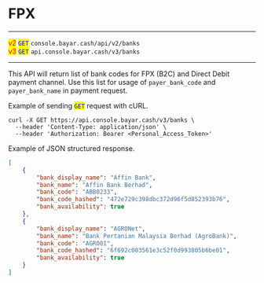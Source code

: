 # FPX

***

<mark style="color:red;">v2</mark>  <mark style="color:blue;">`GET`</mark>  `console.bayar.cash/api/v2/banks`\
<mark style="color:red;">v3</mark> <mark style="color:blue;">`GET`</mark>  `api.console.bayar.cash/v3/banks`

***



This API will return list of bank codes for FPX (B2C) and Direct Debit payment channel. Use this list for usage of `payer_bank_code` and `payer_bank_name` in payment request.

Example of sending <mark style="color:blue;">`GET`</mark> request with cURL.



```markup
curl -X GET https://api.console.bayar.cash/v3/banks \
  --header 'Content-Type: application/json' \
  --header 'Authorization: Bearer <Personal_Access_Token>'
```



Example of JSON structured response.



```json
[
    {
        "bank_display_name": "Affin Bank",
        "bank_name": "Affin Bank Berhad",
        "bank_code": "ABB0233",
        "bank_code_hashed": "472e729c398dbc372d96f5d852393b76",
        "bank_availability": true
    },
    {
        "bank_display_name": "AGRONet",
        "bank_name": "Bank Pertanian Malaysia Berhad (AgroBank)",
        "bank_code": "AGRO01",
        "bank_code_hashed": "6f692c003561e3c52f0d993805b6be01",
        "bank_availability": true
    }
]
```

